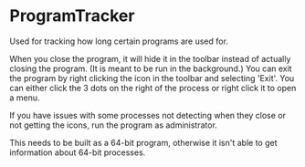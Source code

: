 # ProgramTracker
Used for tracking how long certain programs are used for.

When you close the program, it will hide it in the toolbar instead of actually closing the program. (It is meant to be run in the background.) You can exit the program by right clicking the icon in the toolbar and selecting 'Exit'. You can either click the 3 dots on the right of the process or right click it to open a menu.

If you have issues with some processes not detecting when they close or not getting the icons, run the program as administrator.

This needs to be built as a 64-bit program, otherwise it isn't able to get information about 64-bit processes.
